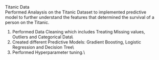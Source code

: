 Titanic Data\
Performed Analaysis on the Titanic Dataset to implemented predictive model to further understand the features that determined the survival of a person on the Titanic.
1. Performed Data Cleaning which includes Treating Missing values, Outliers and Categorical Data\
2. Created different Predictive Models: Gradient Boosting, Logistic Regression and Decision Tree\
3. Performed Hyperparameter tuning.\
